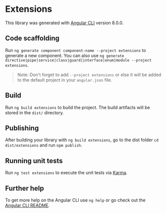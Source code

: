 # Extensions

This library was generated with [Angular CLI](https://github.com/angular/angular-cli) version 8.0.0.

## Code scaffolding

Run `ng generate component component-name --project extensions` to generate a new component. You can also use `ng generate directive|pipe|service|class|guard|interface|enum|module --project extensions`.
> Note: Don't forget to add `--project extensions` or else it will be added to the default project in your `angular.json` file. 

## Build

Run `ng build extensions` to build the project. The build artifacts will be stored in the `dist/` directory.

## Publishing

After building your library with `ng build extensions`, go to the dist folder `cd dist/extensions` and run `npm publish`.

## Running unit tests

Run `ng test extensions` to execute the unit tests via [Karma](https://karma-runner.github.io).

## Further help

To get more help on the Angular CLI use `ng help` or go check out the [Angular CLI README](https://github.com/angular/angular-cli/blob/master/README.md).
